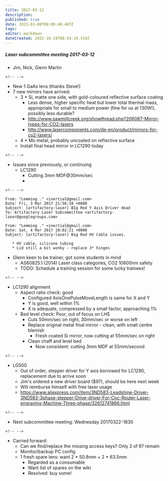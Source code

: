 ```yaml
---
title: 2017-03-12
description: 
published: true
date: 2023-01-08T09:09:48.407Z
tags: 
editor: markdown
dateCreated: 2022-10-19T08:54:19.319Z
---
```


##### Laser subcommittee meeting 2017-03-12

-   Jim, Nick, Glenn Martin

```{=html}
<!-- -->
```
-   New 1 GaAs lens (thanks Steve!)
-   7 new mirrors have arrived:
    -   3 \* Si, matte one side, with gold-coloured reflective surface coating
        -   Less dense, higher specific heat but lower total thermal mass, appropriate for small to medium power (fine for us at 130W!), possibly less durable?
        -   <http://www.sawmillcreek.org/showthread.php?206087-Mirror-types-for-CO2-lasers>
        -   <http://www.lasercomponents.com/de-en/product/mirrors-for-co2-lasers/>
    -   4 \* Mo metal, probably uncoated on reflective surface
    -   Install final head mirror in LC1290 today

```{=html}
<!-- -->
```
-   Issues since previously, or continuing
    -   LC1290
        -   Cutting 3mm MDF@30mm/sec
        -   

```{=html}
<!-- -->
```
    From: "Lemming ." <inertial@gmail.com>
    Date: Fri, 3 Mar 2017 21:56:18 +0800
    Subject: [artifactory-laser] BIg Red Y Axis Driver dead
    To: Artifactory Laser Subcommittee <artifactory-laser@googlegroups.com>

    From: "Lemming ." <inertial@gmail.com>
    Date: Sat, 4 Mar 2017 18:02:21 +0800
    Subject: [artifactory-laser] Big Red HV Cable issues.

       * HV cable, silicone tubing
       * Lid still a bit wonky - replace 3* hinges

-   Glenn keen to be trainer, got some students in mind
    -   AS60825.1 (2014) Laser class categories, CO2 10600nm safety
    -   TODO: Schedule a training session for some lucky trainees!

```{=html}
<!-- -->
```
-   LC1290 alignment
    -   Aspect ratio check: good
        -   Configured AxisOnePulseMoveLength is same for X and Y
        -   Y is good, well within 1%
        -   X is adequate, compressed by a small factor, approaching 1%
    -   Bed level check: Poor, out of focus on LHS
        -   Cuts 50mm/sec on right, 30mm/sec or worse on left
        -   Replace original metal final mirror - clean, with small centre blemish
            -   Fresh coated Si mirror, now cutting at 55mm/sec on right
        -   Clean chaff and level bed
            -   Now consistent: cutting 3mm MDF at 55mm/second

```{=html}
<!-- -->
```
-   LG500
    -   Out of order, stepper driver for Y axis borrowed for LC1290, replacement due to arrive soon
    -   Jim's ordered a new driver board (\$97), should be here next week
    -   Will reimburse himself with free laser usage
    -   <https://www.aliexpress.com/item/3ND583-Leadshine-Driver-3ND583-3phase-stepper-Drive-driver-For-Cnc-Router-Laser-engraving-Machine-Three-phase/32612741866.html>

```{=html}
<!-- -->
```
-   Next subcommittee meeting: Wednesday 20170322-1830

```{=html}
<!-- -->
```
-   Carried forward:
    -   Can we find/replace the missing access keys? Only 2 of 6? remain
    -   Monitor/backup PC config
    -   1 fresh spare lens: want 2 \* 50.8mm + 2 \* 63.5mm
        -   Regarded as a consumable
        -   Want list of spares on the wiki
        -   Resolved: buy some!

